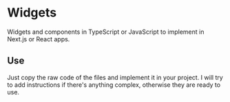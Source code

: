 # Widgets
Widgets and components in TypeScript or JavaScript to implement in Next.js or React apps.

## Use

Just copy the raw code of the files and implement it in your project. I will try to add instructions if there's anything complex, otherwise they are ready to use.
